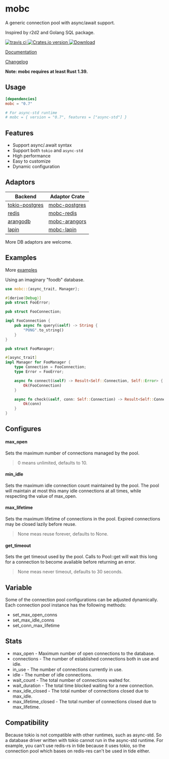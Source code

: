 # mobc

A generic connection pool with async/await support.

Inspired by r2d2 and Golang SQL package.

<div>
  <a href="https://travis-ci.com/github/importcjj/mobc">
    <img src="https://travis-ci.com/importcjj/mobc.svg?branch=master" alt="travis ci" />
  </a>
<!-- Crates version -->
  <a href="https://crates.io/crates/mobc">
    <img src="https://img.shields.io/crates/v/mobc.svg?style=flat-square"
    alt="Crates.io version" />
  </a>
<!-- Downloads -->
<a href="https://crates.io/crates/mobc">
<img src="https://img.shields.io/crates/d/mobc.svg?style=flat-square"
    alt="Download" />
</a>
</div>

[Documentation](https://docs.rs/mobc/latest/mobc/)

[Changelog](https://github.com/importcjj/mobc/blob/master/CHANGELOG.md)

**Note: mobc requires at least Rust 1.39.**

## Usage

```toml
[dependencies]
mobc = "0.7"

# For async-std runtime
# mobc = { version = "0.7", features = ["async-std"] }
```


## Features

* Support async/.await syntax
* Support both `tokio` and `async-std`
* High performance
* Easy to customize
* Dynamic configuration

## Adaptors


| Backend                                                     | Adaptor Crate                                               |
| ----------------------------------------------------------- | ----------------------------------------------------------- |
| [tokio-postgres](https://github.com/sfackler/rust-postgres) | [mobc-postgres](https://github.com/importcjj/mobc-postgres) |
| [redis](https://github.com/mitsuhiko/redis-rs)              | [mobc-redis](https://github.com/importcjj/mobc-redis)       |
| [arangodb](https://github.com/fMeow/arangors)               | [mobc-arangors](https://github.com/inzanez/mobc-arangors)   |
| [lapin](https://github.com/CleverCloud/lapin)               | [mobc-lapin](https://github.com/zupzup/mobc-lapin)   |

More DB adaptors are welcome.

## Examples

More [examples](https://github.com/importcjj/mobc/tree/master/mobc-foo/examples)

Using an imaginary "foodb" database.

```rust
use mobc::{async_trait, Manager};

#[derive(Debug)]
pub struct FooError;

pub struct FooConnection;

impl FooConnection {
    pub async fn query(&self) -> String {
        "PONG".to_string()
    }
}

pub struct FooManager;

#[async_trait]
impl Manager for FooManager {
    type Connection = FooConnection;
    type Error = FooError;

    async fn connect(&self) -> Result<Self::Connection, Self::Error> {
        Ok(FooConnection)
    }

    async fn check(&self, conn: Self::Connection) -> Result<Self::Connection, Self::Error> {
        Ok(conn)
    }
}
```

## Configures

#### max_open
Sets the maximum number of connections managed by the pool.
>0 means unlimited, defaults to 10.

#### min_idle
Sets the maximum idle connection count maintained by the pool. The pool will maintain at most this many idle connections at all times, while respecting the value of max_open.

#### max_lifetime
Sets the maximum lifetime of connections in the pool. Expired connections may be closed lazily before reuse.
>None meas reuse forever, defaults to None.

#### get_timeout
Sets the get timeout used by the pool. Calls to Pool::get will wait this long for a connection to become available before returning an error. 
>None meas never timeout, defaults to 30 seconds.


## Variable

Some of the connection pool configurations can be adjusted dynamically. Each connection pool instance has the following methods:

* set_max_open_conns
* set_max_idle_conns
* set_conn_max_lifetime

## Stats
* max_open - Maximum number of open connections to the database.
* connections - The number of established connections both in use and idle.
* in_use - The number of connections currently in use.
* idle - The number of idle connections.
* wait_count - The total number of connections waited for.
* wait_duration - The total time blocked waiting for a new connection.
* max_idle_closed - The total number of connections closed due to max_idle.
* max_lifetime_closed - The total number of connections closed due to max_lifetime.

## Compatibility
Because tokio is not compatible with other runtimes, such as async-std. So a database driver written with tokio cannot run in the async-std runtime. For example, you can't use redis-rs in tide because it uses tokio, so the connection pool which bases on redis-res can't be used in tide either.


